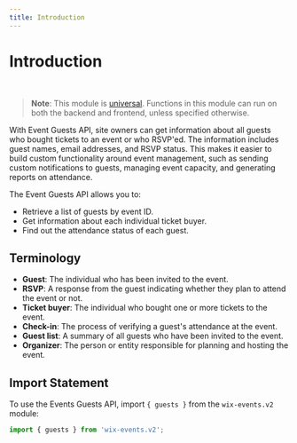 ```yaml
---
title: Introduction
---
```

# Introduction

&nbsp;
>**Note**: This module is [universal](/api-overview/api-versions#universal-modules). Functions in this module can run on both the backend and frontend, unless specified otherwise.

With Event Guests API, site owners can get information about all guests who bought tickets to an event or who RSVP'ed. The information includes guest names, email addresses, and RSVP status. This makes it easier to build custom functionality around event management, such as sending custom notifications to guests, managing event capacity, and generating reports on attendance.

The Event Guests API allows you to:  

* Retrieve a list of guests by event ID.
* Get information about each individual ticket buyer.
* Find out the attendance status of each guest.

## Terminology

- **Guest**: The individual who has been invited to the event.
- **RSVP**: A response from the guest indicating whether they plan to attend the event or not.
- **Ticket buyer**: The individual who bought one or more tickets to the event.
- **Check-in**: The process of verifying a guest's attendance at the event.
- **Guest list**: A summary of all guests who have been invited to the event.
- **Organizer**: The person or entity responsible for planning and hosting the event.

## Import Statement

To use the Events Guests API, import `{ guests }` from the `wix-events.v2` module:

```javascript
import { guests } from 'wix-events.v2';
```



